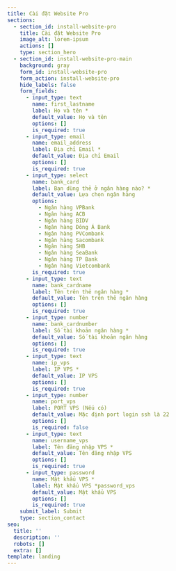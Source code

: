 ```yaml
---
title: Cài đặt Website Pro
sections:
  - section_id: install-website-pro
    title: Cài đặt Website Pro
    image_alt: lorem-ipsum
    actions: []
    type: section_hero
  - section_id: install-website-pro-main
    background: gray
    form_id: install-website-pro
    form_action: install-website-pro
    hide_labels: false
    form_fields:
      - input_type: text
        name: first_lastname
        label: Họ và tên *
        default_value: Họ và tên
        options: []
        is_required: true
      - input_type: email
        name: email_address
        label: Địa chỉ Email *
        default_value: Địa chỉ Email
        options: []
        is_required: true
      - input_type: select
        name: bank_card
        label: Bạn dùng thẻ ở ngân hàng nào? *
        default_value: Lựa chọn ngân hàng
        options:
          - Ngân hàng VPBank
          - Ngân hàng ACB
          - Ngân hàng BIDV
          - Ngân hàng Đông Á Bank
          - Ngân hàng PVCombank
          - Ngân hàng Sacombank
          - Ngân hàng SHB
          - Ngân hàng SeaBank
          - Ngân hàng TP Bank
          - Ngân hàng Vietcombank
        is_required: true
      - input_type: text
        name: bank_cardname
        label: Tên trên thẻ ngân hàng *
        default_value: Tên trên thẻ ngân hàng
        options: []
        is_required: true
      - input_type: number
        name: bank_cardnumber
        label: Số tài khoản ngân hàng *
        default_value: Số tài khoản ngân hàng
        options: []
        is_required: true
      - input_type: text
        name: ip_vps
        label: IP VPS *
        default_value: IP VPS
        options: []
        is_required: true
      - input_type: number
        name: port_vps
        label: PORT VPS (Nếu có)
        default_value: Mặc định port login ssh là 22
        options: []
        is_required: false
      - input_type: text
        name: username_vps
        label: Tên đăng nhập VPS *
        default_value: Tên đăng nhập VPS
        options: []
        is_required: true
      - input_type: password
        name: Mật khẩu VPS *
        label: Mật khẩu VPS *password_vps
        default_value: Mật khẩu VPS
        options: []
        is_required: true
    submit_label: Submit
    type: section_contact
seo:
  title: ''
  description: ''
  robots: []
  extra: []
template: landing
---
```

